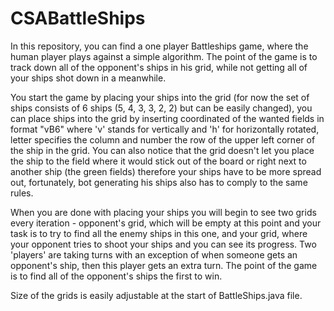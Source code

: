 # CSABattleShips

In this repository, you can find a one player Battleships game, where the human player plays against a simple algorithm. The point of the game is to track down all of the opponent's ships in his grid, while not getting all of your ships shot down in a meanwhile.

You start the game by placing your ships into the grid (for now the set of ships consists of 6 ships (5, 4, 3, 3, 2, 2) but can be easily changed), you can place ships into the grid by inserting coordinated of the wanted fields in format "vB6" where 'v' stands for vertically and 'h' for horizontally rotated, letter specifies the column and number the row of the upper left corner of the ship in the grid. You can also notice that the grid doesn't let you place the ship to the field where it would stick out of the board or right next to another ship (the green fields) therefore your ships have to be more spread out, fortunately, bot generating his ships also has to comply to the same rules.

When you are done with placing your ships you will begin to see two grids every iteration - opponent's grid, which will be empty at this point and your task is to try to find all the enemy ships in this one, and your grid, where your opponent tries to shoot your ships and you can see its progress. Two 'players' are taking turns with an exception of when someone gets an opponent's ship, then this player gets an extra turn. The point of the game is to find all of the opponent's ships the first to win.

Size of the grids is easily adjustable at the start of BattleShips.java file.
